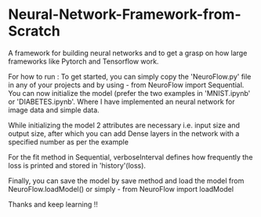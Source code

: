 # Neural-Network-Framework-from-Scratch
 A framework for building neural networks and to get a grasp on how large frameworks like Pytorch and Tensorflow work.


For how to run :
To get started, you can simply copy the 'NeuroFlow.py' file in any of your projects and by using - from NeuroFlow import Sequential.
You can now initialize the model (prefer the two examples in 'MNIST.ipynb' or 'DIABETES.ipynb'. Where I have implemented an neural network for image data and simple data.

While initializing the model 2 attributes are necessary i.e. input size and output size, after which you can add Dense layers in the network with a specified number as per the example

For the fit method in Sequential, verboseInterval defines how frequently the loss is printed and stored in 'history'(loss).

Finally, you can save the model by save method and load the model from NeuroFlow.loadModel() or simply - from NeuroFlow import loadModel

Thanks and keep learning !!
